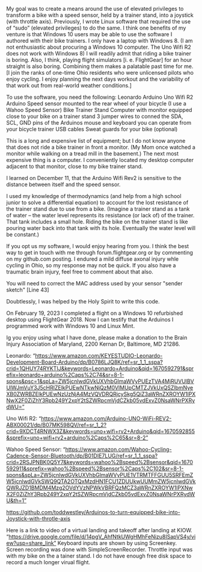 ﻿My goal was to create a means around the use of elevated privileges to transform  a bike with a speed sensor, held by a trainer stand, into a joystick (with throttle axis).  Previously, I wrote Linux software that required the use of “sudo” (elevated privileges) to do the same.   I think one benefits of my venture is that Windows 10 users may be able to use the software I authored with their bike trainers.  I only have a laptop with Windows 8.  (I am not enthusiastic about procuring a Windows 10 computer. The Uno Wifi R2 does not work with Windows 8)  I will readily admit that riding a bike trainer is boring.  Also, I think, playing flight simulators [i. e. FlightGear] for an  hour straight is also boring.  Combining them makes a palatable past time for me.  [I join the ranks of one-time Ohio residents who were unlicensed pilots who enjoy cycling.  I enjoy planning the next days workout and the variability of that work out from real-world weather conditions.]

To use the software, you need the following: 
	Leonardo Arduino
	Uno Wifi R2  Arduino
 	Speed sensor mounted to the rear wheel of your bicycle (I use a Wahoo Speed Sensor)
	Bike
	Trainer Stand
 	Computer with monitor equipped close to your bike on a trainer stand
	3 jumper wires  to conned the SDA, SCL, GND pins of the Arduinos
	mouse and keyboard you can operate from your bicycle trainer
	USB cables
	Sweat guards for your bike (optional)

This is a long and expensive list of equipment; but I do not know anyone that does not ride a bike trainer in front a monitor.  (My Mom once watched a monitor while walking on a tread mill in the basement.)  The next most expensive thing is a computer.  I conveniently located my desktop computer adjacent to that monitor, close to my bike trainer stand.

I learned on December 11, that the Arduino Wifi Rev2 is sensitive to the distance between itself and the speed sensor.

I used my knowledge of thermodynamics (and help from a high school junior to solve a differential equation) to account for  the lost resistance of the trainer stand due to use from a bike.  (Imagine a trainer stand as a tank of water – the water level represents its resistance (or lack of) of the trainer.  That tank includes a small hole.  Riding the bike on the trainer stand is like pouring water back into that tank with its hole.  Eventually the water level will be constant.)  

If you opt us my software, I would enjoy hearing from you.   I think the best way to get in touch with me through forum.flightgear.org or by commenting on my github.com posting.  I endured a mild diffuse axonal injury whle cycling in Ohio, so my response may not be quick.   If you also have a traumatic brain injury, feel free to comment about that also.

You will need to correct the MAC address used by your sensor "sender sketch" [Line 43]

Doubtlessly, I was helped by the Holy Spirit to write this code.

On February 19, 2023 I completed a flight on a Windows 10 refurbished desktop using FlightGear 2018.  Now I can testify that the Arduinos I programmed work with Windows 10 and Linux Mint.

Ig you enjoy using what I have done, please make a donation to the Brain Injury Association of Maryland, 2200 Kernan Dr, Baltimore, MD 21286.

Leonardo: “https://www.amazon.com/KEYESTUDIO-Leonardo-Development-Board-Arduino/dp/B0786LJQ8K/ref=sr_1_1_sspa?crid=1QHUY74RYKTIJ&keywords=Leonardo+Arduino&qid=1670592791&sprefix=leonardo+arduino%2Caps%2C74&sr=8-1-spons&psc=1&spLa=ZW5jcnlwdGVkUXVhbGlmaWVyPUEzTVA4MjRUVUlBVUlWJmVuY3J5cHRlZElkPUEwNTkwNjQzM0VIMUpCMTZJVkUxQSZlbmNyeXB0ZWRBZElkPUEwNzUzNjA4MzVQVDRQRjcySkg5QiZ3aWRnZXROYW1lPXNwX2F0ZiZhY3Rpb249Y2xpY2tSZWRpcmVjdCZkb05vdExvZ0NsaWNrPXRydWU=”

Uno Wifi R2: “https://www.amazon.com/Arduino-UNO-WiFi-REV2-ABX00021/dp/B07MK598QV/ref=sr_1_2?crid=9XDCT4RNWX3Z&keywords=uno+wifi+rv2+Arduino&qid=1670592855&sprefix=uno+wifi+rv2+arduino%2Caps%2C65&sr=8-2”

Wahoo Speed Sensor: “https://www.amazon.com/Wahoo-Cycling-Cadence-Sensor-Bluetooth/dp/B01DIE7LUG/ref=sr_1_1_sspa?crid=2RSJPNBK0Q5Y7&keywords=wahoo%2Bspeed%2Bsensor&qid=1670592911&sprefix=wahoo%2Bspeed%2Bsensor%2Caps%2C102&sr=8-1-spons&spLa=ZW5jcnlwdGVkUXVhbGlmaWVyPUE1VTRMTFFGUU5SRFEmZW5jcnlwdGVkSWQ9QTA2OTQxMzdHN1FCU1ZDUUkwUUMmZW5jcnlwdGVkQWRJZD1BMDM4Mzg2OVdYVzNPWkVBRFQzMCZ3aWRnZXROYW1lPXNwX2F0ZiZhY3Rpb249Y2xpY2tSZWRpcmVjdCZkb05vdExvZ0NsaWNrPXRydWU&th=1”

https://github.com/toddwestley/Arduinos-to-turn-equipped-bike-into-Joystick-with-throtle-axis

Here is a link to video of a virtual landing and takeoff after landing at KIOW. “https://drive.google.com/file/d/14pgV_AhfNtkUWgHMhFeNizu8ISapVS4y/view?usp=share_link”  Keyboard inputs are shown by using Screenkey.  Screen recording was done with SimpleScreenRecorder.  Throttle input was with my bike on the a tainer stand.  I do not have enough free disk space to record a much longer virual flight.





